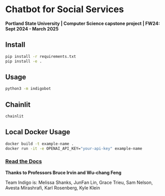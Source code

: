 # Chatbot for Social Services

**Portland State University | Computer Science capstone project | FW24: Sept 2024 - March 2025**

## Install

```bash
pip install -r requirements.txt
pip install -e .
```

## Usage

```bash
python3 -m indigobot
```

## Chainlit

```bash
chainlit
```

## Local Docker Usage

```bash
docker build -t example-name .
docker run -it -e OPENAI_API_KEY="your-api-key" example-name
```

### [Read the Docs](https://indigobot.readthedocs.io/en/latest/)

**Thanks to Professors Bruce Irvin and Wu-chang Feng**

Team Indigo is:
Melissa Shanks, JunFan Lin, Grace Trieu, Sam Nelson, Avesta Mirashrafi, Karl Rosenberg, Kyle Klein
